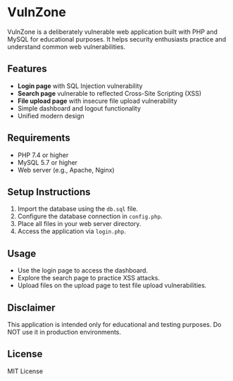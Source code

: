 # VulnZone

VulnZone is a deliberately vulnerable web application built with PHP and MySQL for educational purposes. It helps security enthusiasts practice and understand common web vulnerabilities.

## Features

- **Login page** with SQL Injection vulnerability  
- **Search page** vulnerable to reflected Cross-Site Scripting (XSS)  
- **File upload page** with insecure file upload vulnerability  
- Simple dashboard and logout functionality  
- Unified modern design  

## Requirements

- PHP 7.4 or higher  
- MySQL 5.7 or higher  
- Web server (e.g., Apache, Nginx)  

## Setup Instructions

1. Import the database using the `db.sql` file.  
2. Configure the database connection in `config.php`.  
3. Place all files in your web server directory.  
4. Access the application via `login.php`.  

## Usage

- Use the login page to access the dashboard.  
- Explore the search page to practice XSS attacks.  
- Upload files on the upload page to test file upload vulnerabilities.  

## Disclaimer

This application is intended only for educational and testing purposes. Do NOT use it in production environments.

## License

MIT License

